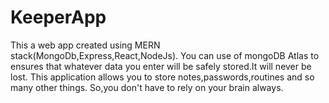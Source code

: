 # KeeperApp

This a web app created using MERN stack(MongoDb,Express,React,NodeJs).
You can use of mongoDB Atlas to ensures that whatever data you enter will be safely stored.It will never be lost.
This application allows you to store notes,passwords,routines and so many other things.
So,you don't have to rely on your brain always.
